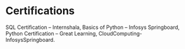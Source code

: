 # Certifications
SQL Certification – Internshala,
Basics of Python – Infosys Springboard,
Python Certification – Great Learning,
CloudComputing-InfosysSpringboard.

